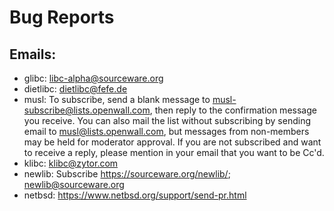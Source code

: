 # Bug Reports

## Emails:
- glibc: libc-alpha@sourceware.org
- dietlibc: dietlibc@fefe.de
- musl: To subscribe, send a blank message to musl-subscribe@lists.openwall.com, then reply to the confirmation message you receive. You can also mail the list without subscribing by sending email to musl@lists.openwall.com, but messages from non-members may be held for moderator approval. If you are not subscribed and want to receive a reply, please mention in your email that you want to be Cc'd.
- klibc: klibc@zytor.com
- newlib: Subscribe https://sourceware.org/newlib/; newlib@sourceware.org
- netbsd: https://www.netbsd.org/support/send-pr.html
